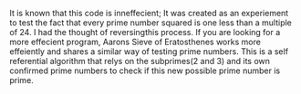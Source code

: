 It is known that this code is inneffecient; It was created as an experiement to test the fact that every prime number squared is one less than a multiple of 24. I had the thought of reversingthis process.
If you are looking for a more effecient program, Aarons Sieve of Eratosthenes works more effeiently and shares a similar way of testing prime numbers.
This is a self referential algorithm that relys on the subprimes(2 and 3) and its own confirmed prime numbers to check if this new possible prime number is prime. 
